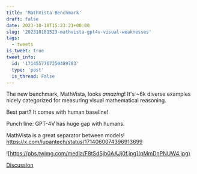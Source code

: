 ```yaml
---
title: 'MathVista Benchmark'
draft: false
date: 2023-10-18T15:23:21+00:00
slug: '202310181523-mathvista-gpt4v-visual-weaknesses'
tags:
  - tweets
is_tweet: true
tweet_info:
  id: '1714557767250489783'
  type: 'post'
  is_thread: False
---
```




The new benchmark, MathVista, looks *amazing*! It's ~6k diverse examples nicely categorized for measuring visual mathematical reasoning.

Best part? It comes with human baseline!

Punch line: GPT-4V has huge gap with humans.

MathVista is a great separator between models! <https://x.com/lupantech/status/1714060074396913699>

![https://pbs.twimg.com/media/F8tSdSjb0AAJj0f.jpg](pMmDnPNUW4.jpg)

[Discussion](https://x.com/sytelus/status/1714557767250489783)
